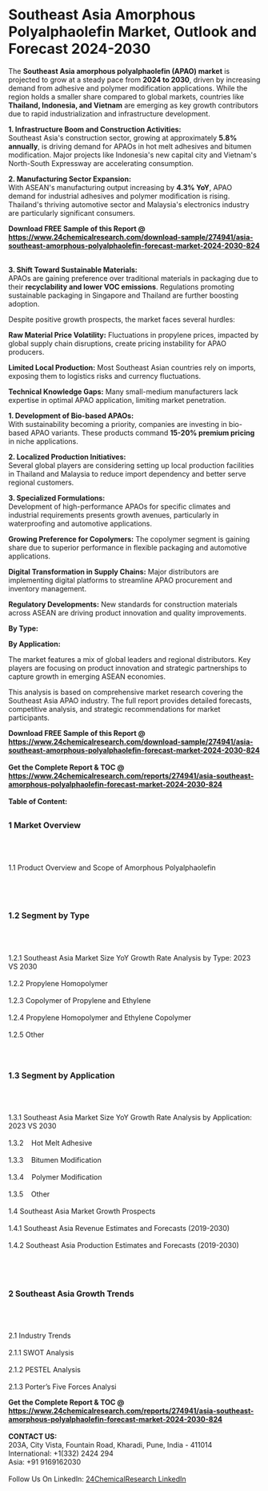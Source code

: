 <h1>Southeast Asia Amorphous Polyalphaolefin Market, Outlook and Forecast 2024-2030</h1><p>The <strong>Southeast Asia amorphous polyalphaolefin (APAO) market</strong> is projected to grow at a steady pace from <strong>2024 to 2030</strong>, driven by increasing demand from adhesive and polymer modification applications. While the region holds a smaller share compared to global markets, countries like <strong>Thailand, Indonesia, and Vietnam</strong> are emerging as key growth contributors due to rapid industrialization and infrastructure development.</p><p><strong>1. Infrastructure Boom and Construction Activities:</strong><br>
Southeast Asia's construction sector, growing at approximately <strong>5.8% annually</strong>, is driving demand for APAOs in hot melt adhesives and bitumen modification. Major projects like Indonesia's new capital city and Vietnam's North-South Expressway are accelerating consumption.</p><p><strong>2. Manufacturing Sector Expansion:</strong><br>
With ASEAN's manufacturing output increasing by <strong>4.3% YoY</strong>, APAO demand for industrial adhesives and polymer modification is rising. Thailand's thriving automotive sector and Malaysia's electronics industry are particularly significant consumers.</p><div><b>Download FREE Sample of this Report @ 
            <a href="https://www.24chemicalresearch.com/download-sample/274941/asia-southeast-amorphous-polyalphaolefin-forecast-market-2024-2030-824">
            https://www.24chemicalresearch.com/download-sample/274941/asia-southeast-amorphous-polyalphaolefin-forecast-market-2024-2030-824</a></b></div><br><p><strong>3. Shift Toward Sustainable Materials:</strong><br>
APAOs are gaining preference over traditional materials in packaging due to their <strong>recyclability and lower VOC emissions</strong>. Regulations promoting sustainable packaging in Singapore and Thailand are further boosting adoption.</p><p>Despite positive growth prospects, the market faces several hurdles:</p><p><strong>Raw Material Price Volatility:</strong> Fluctuations in propylene prices, impacted by global supply chain disruptions, create pricing instability for APAO producers.</p><p><strong>Limited Local Production:</strong> Most Southeast Asian countries rely on imports, exposing them to logistics risks and currency fluctuations.</p><p><strong>Technical Knowledge Gaps:</strong> Many small-medium manufacturers lack expertise in optimal APAO application, limiting market penetration.</p><p><strong>1. Development of Bio-based APAOs:</strong><br>
With sustainability becoming a priority, companies are investing in bio-based APAO variants. These products command <strong>15-20% premium pricing</strong> in niche applications.</p><p><strong>2. Localized Production Initiatives:</strong><br>
Several global players are considering setting up local production facilities in Thailand and Malaysia to reduce import dependency and better serve regional customers.</p><p><strong>3. Specialized Formulations:</strong><br>
Development of high-performance APAOs for specific climates and industrial requirements presents growth avenues, particularly in waterproofing and automotive applications.</p><p><strong>Growing Preference for Copolymers:</strong> The copolymer segment is gaining share due to superior performance in flexible packaging and automotive applications.</p><p><strong>Digital Transformation in Supply Chains:</strong> Major distributors are implementing digital platforms to streamline APAO procurement and inventory management.</p><p><strong>Regulatory Developments:</strong> New standards for construction materials across ASEAN are driving product innovation and quality improvements.</p><p><strong>By Type:</strong></p><p><strong>By Application:</strong></p><p>The market features a mix of global leaders and regional distributors. Key players are focusing on product innovation and strategic partnerships to capture growth in emerging ASEAN economies.</p><p>This analysis is based on comprehensive market research covering the Southeast Asia APAO industry. The full report provides detailed forecasts, competitive analysis, and strategic recommendations for market participants.</p><div><b>Download FREE Sample of this Report @ 
            <a href="https://www.24chemicalresearch.com/download-sample/274941/asia-southeast-amorphous-polyalphaolefin-forecast-market-2024-2030-824">
            https://www.24chemicalresearch.com/download-sample/274941/asia-southeast-amorphous-polyalphaolefin-forecast-market-2024-2030-824</a></b></div><br><div><b>Get the Complete Report & TOC @ 
            <a href="https://www.24chemicalresearch.com/reports/274941/asia-southeast-amorphous-polyalphaolefin-forecast-market-2024-2030-824">
            https://www.24chemicalresearch.com/reports/274941/asia-southeast-amorphous-polyalphaolefin-forecast-market-2024-2030-824</a></b></div><br>
            <b>Table of Content:</b><p><h2><span style="font-size:16px"><strong>1 Market Overview&nbsp;&nbsp; &nbsp;</strong></span></h2><br />
<br />
<p>1.1 Product Overview and Scope of Amorphous Polyalphaolefin&nbsp;</p><br />
<br />
<h2><strong><span style="font-size:16px">1.2 Segment by Type&nbsp;&nbsp; &nbsp;</span></strong></h2><br />
<br />
<p>1.2.1 Southeast Asia Market Size YoY Growth Rate Analysis by Type: 2023 VS 2030&nbsp;&nbsp; &nbsp;<br /><br />
1.2.2 Propylene Homopolymer&nbsp;&nbsp; &nbsp;<br /><br />
1.2.3 Copolymer of Propylene and Ethylene<br /><br />
1.2.4 Propylene Homopolymer and Ethylene Copolymer<br /><br />
1.2.5 Other<br /><br />
<br />
<h2><span style="font-size:16px"><strong>1.3 Segment by Application&nbsp;&nbsp;</strong></span></h2><br />
<br />
<p>1.3.1 Southeast Asia Market Size YoY Growth Rate Analysis by Application: 2023 VS 2030&nbsp;&nbsp; &nbsp;<br /><br />
1.3.2&nbsp;&nbsp; &nbsp;Hot Melt Adhesive<br /><br />
1.3.3&nbsp;&nbsp; &nbsp;Bitumen Modification<br /><br />
1.3.4&nbsp;&nbsp; &nbsp;Polymer Modification<br /><br />
1.3.5&nbsp;&nbsp; &nbsp;Other<br /><br />
1.4 Southeast Asia Market Growth Prospects&nbsp;&nbsp; &nbsp;<br /><br />
1.4.1 Southeast Asia Revenue Estimates and Forecasts (2019-2030)&nbsp;&nbsp; &nbsp;<br /><br />
1.4.2 Southeast Asia Production Estimates and Forecasts (2019-2030)&nbsp;&nbsp;</p><br />
<br />
<h2><span style="font-size:16px"><strong>2 Southeast Asia Growth Trends&nbsp;&nbsp; &nbsp;</strong></span></h2><br />
<br />
<p>2.1 Industry Trends&nbsp;&nbsp; &nbsp;<br /><br />
2.1.1 SWOT Analysis&nbsp;&nbsp; &nbsp;<br /><br />
2.1.2 PESTEL Analysis&nbsp;&nbsp; &nbsp;<br /><br />
2.1.3 Porter&rsquo;s Five Forces Analysi</p><div><b>Get the Complete Report & TOC @ 
            <a href="https://www.24chemicalresearch.com/reports/274941/asia-southeast-amorphous-polyalphaolefin-forecast-market-2024-2030-824">
            https://www.24chemicalresearch.com/reports/274941/asia-southeast-amorphous-polyalphaolefin-forecast-market-2024-2030-824</a></b></div><br><b>CONTACT US:</b><br>
            203A, City Vista, Fountain Road, Kharadi, Pune, India - 411014<br>
            International: +1(332) 2424 294<br>
            Asia: +91 9169162030 <br><br>
            Follow Us On LinkedIn: <a href="https://www.linkedin.com/company/24chemicalresearch/">24ChemicalResearch LinkedIn</a>